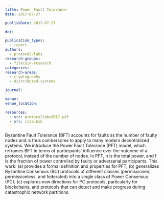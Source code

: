 ```yaml
---
title: Power Fault Tolerance
date: 2017-07-27

publishDate: 2017-07-27

doi:

publication_types:
  - report
authors:
  - protocol-labs
research-groups:
  - filecoin-research
categories:
research-areas:
  - cryptography
  - distributed-systems

journal:

venue:
venue_location: 

resources:
  - src: protocollabs2017.pdf
  - src: cite.bib
---
```

Byzantine Fault Tolerance (BFT) accounts for faults as the number of faulty nodes and is thus cumbersome to apply to many modern decentralized systems. We introduce the Power Fault Tolerance (PFT) model, which reframes BFT in terms of participants' influence over the outcome of a protocol, instead of the number of nodes. In PFT, n is the total power, and f is the fraction of power controlled by faulty or adversarial participants. This work: (a) provides a formal definition and properties for PFT; (b) generalizes Byzantine Consensus (BC) protocols of different classes (permissioned, permissionless, and federated) into a single class of Power Consensus (PC); (c) explores new directions for PC protocols, particularly for blockchains, and protocols that can detect and make progress during catastrophic network partitions.
